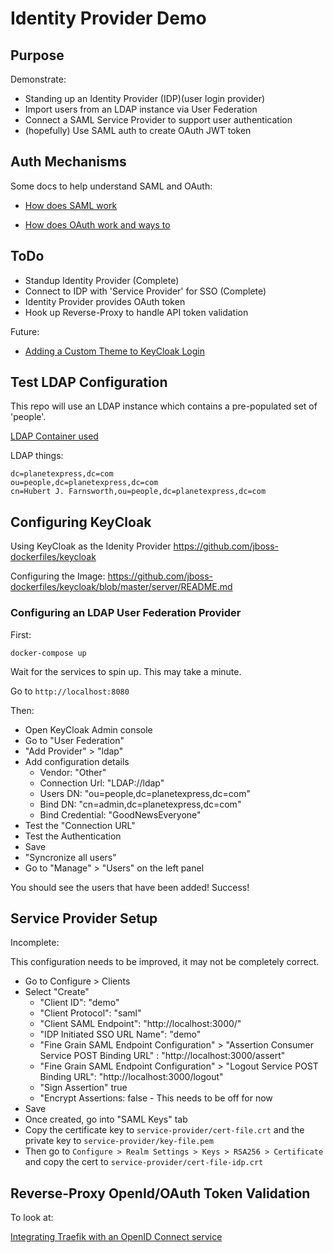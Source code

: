 # Identity Provider Demo

## Purpose 

Demonstrate:

* Standing up an Identity Provider (IDP)(user login provider)
* Import users from an LDAP instance via User Federation
* Connect a SAML Service Provider to support user authentication
* (hopefully) Use SAML auth to create OAuth JWT token

## Auth Mechanisms

Some docs to help understand SAML and OAuth:

* [How does SAML work](./docs/saml-workflow.md)

* [How does OAuth work and ways to](./docs/oauth-workflow.md)

## ToDo

* Standup Identity Provider (Complete)
* Connect to IDP with 'Service Provider' for SSO (Complete)
* Identity Provider provides OAuth token
* Hook up Reverse-Proxy to handle API token validation

Future:
* [Adding a Custom Theme to KeyCloak Login](https://github.com/jboss-dockerfiles/keycloak/blob/master/server/README.md#adding-a-custom-theme)


## Test LDAP Configuration

This repo will use an LDAP instance which contains a pre-populated set of 'people'.

[LDAP Container used](https://github.com/rroemhild/docker-test-openldap)

LDAP things:

```
dc=planetexpress,dc=com
ou=people,dc=planetexpress,dc=com
cn=Hubert J. Farnsworth,ou=people,dc=planetexpress,dc=com
```

## Configuring KeyCloak

Using KeyCloak as the Idenity Provider
https://github.com/jboss-dockerfiles/keycloak

Configuring the Image:
https://github.com/jboss-dockerfiles/keycloak/blob/master/server/README.md

### Configuring an LDAP User Federation Provider

First:

```
docker-compose up
```

Wait for the services to spin up. This may take a minute.

Go to `http://localhost:8080`

Then:

* Open KeyCloak Admin console
* Go to "User Federation"
* "Add Provider" > "ldap"
* Add configuration details
  * Vendor: "Other"
  * Connection Url: "LDAP://ldap"
  * Users DN: "ou=people,dc=planetexpress,dc=com"
  * Bind DN: "cn=admin,dc=planetexpress,dc=com"
  * Bind Credential: "GoodNewsEveryone"
* Test the "Connection URL"
* Test the Authentication
* Save
* "Syncronize all users"
* Go to "Manage" > "Users" on the left panel

You should see the users that have been added! Success!

## Service Provider Setup

Incomplete:

This configuration needs to be improved, it may not be completely correct.

* Go to Configure > Clients
* Select "Create"
  * "Client ID": "demo"
  * "Client Protocol": "saml"
  * "Client SAML Endpoint": "http://localhost:3000/"
  * "IDP Initiated SSO URL Name": "demo"
  * "Fine Grain SAML Endpoint Configuration" > "Assertion Consumer Service POST Binding URL" : "http://localhost:3000/assert"
  * "Fine Grain SAML Endpoint Configuration" > "Logout Service POST Binding URL": "http://localhost:3000/logout" 
  * "Sign Assertion" true
  * "Encrypt Assertions: false - This needs to be off for now
* Save
* Once created, go into "SAML Keys" tab
* Copy the certificate key to `service-provider/cert-file.crt` and the private key to `service-provider/key-file.pem`
* Then go to `Configure > Realm Settings > Keys > RSA256 > Certificate` and copy the cert to `service-provider/cert-file-idp.crt`

## Reverse-Proxy OpenId/OAuth Token Validation

To look at:

[Integrating Traefik with an OpenID Connect service](https://github.com/containous/traefik/pull/3216)
